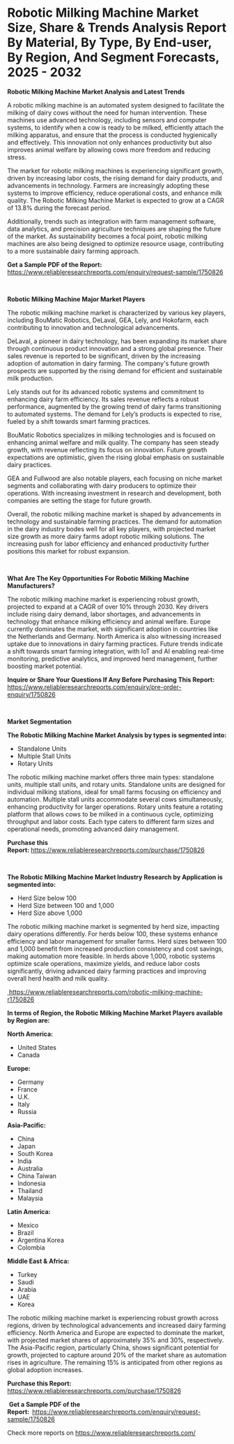<p><h1>Robotic Milking Machine Market Size, Share & Trends Analysis Report By Material, By Type, By End-user, By Region, And Segment Forecasts, 2025 - 2032</h1></p><p><strong>Robotic Milking Machine Market Analysis and Latest Trends</strong></p>
<p><p>A robotic milking machine is an automated system designed to facilitate the milking of dairy cows without the need for human intervention. These machines use advanced technology, including sensors and computer systems, to identify when a cow is ready to be milked, efficiently attach the milking apparatus, and ensure that the process is conducted hygienically and effectively. This innovation not only enhances productivity but also improves animal welfare by allowing cows more freedom and reducing stress.</p><p>The market for robotic milking machines is experiencing significant growth, driven by increasing labor costs, the rising demand for dairy products, and advancements in technology. Farmers are increasingly adopting these systems to improve efficiency, reduce operational costs, and enhance milk quality. The Robotic Milking Machine Market is expected to grow at a CAGR of 13.8% during the forecast period. </p><p>Additionally, trends such as integration with farm management software, data analytics, and precision agriculture techniques are shaping the future of the market. As sustainability becomes a focal point, robotic milking machines are also being designed to optimize resource usage, contributing to a more sustainable dairy farming approach.</p></p>
<p><strong>Get a Sample PDF of the Report:&nbsp;</strong> <a href="https://www.reliableresearchreports.com/enquiry/request-sample/1750826?utm_campaign=2245&utm_medium=2&utm_source=Github&utm_content=ia&utm_term=10042025&utm_id=robotic-milking-machine">https://www.reliableresearchreports.com/enquiry/request-sample/1750826</a></p>
<p>&nbsp;</p>
<p><strong>Robotic Milking Machine Major Market Players</strong></p>
<p><p>The robotic milking machine market is characterized by various key players, including BouMatic Robotics, DeLaval, GEA, Lely, and Hokofarm, each contributing to innovation and technological advancements. </p><p>DeLaval, a pioneer in dairy technology, has been expanding its market share through continuous product innovation and a strong global presence. Their sales revenue is reported to be significant, driven by the increasing adoption of automation in dairy farming. The company's future growth prospects are supported by the rising demand for efficient and sustainable milk production.</p><p>Lely stands out for its advanced robotic systems and commitment to enhancing dairy farm efficiency. Its sales revenue reflects a robust performance, augmented by the growing trend of dairy farms transitioning to automated systems. The demand for Lely’s products is expected to rise, fueled by a shift towards smart farming practices.</p><p>BouMatic Robotics specializes in milking technologies and is focused on enhancing animal welfare and milk quality. The company has seen steady growth, with revenue reflecting its focus on innovation. Future growth expectations are optimistic, given the rising global emphasis on sustainable dairy practices.</p><p>GEA and Fullwood are also notable players, each focusing on niche market segments and collaborating with dairy producers to optimize their operations. With increasing investment in research and development, both companies are setting the stage for future growth.</p><p>Overall, the robotic milking machine market is shaped by advancements in technology and sustainable farming practices. The demand for automation in the dairy industry bodes well for all key players, with projected market size growth as more dairy farms adopt robotic milking solutions. The increasing push for labor efficiency and enhanced productivity further positions this market for robust expansion.</p></p>
<p>&nbsp;</p>
<p><strong>What Are The Key Opportunities For Robotic Milking Machine Manufacturers?</strong></p>
<p><p>The robotic milking machine market is experiencing robust growth, projected to expand at a CAGR of over 10% through 2030. Key drivers include rising dairy demand, labor shortages, and advancements in technology that enhance milking efficiency and animal welfare. Europe currently dominates the market, with significant adoption in countries like the Netherlands and Germany. North America is also witnessing increased uptake due to innovations in dairy farming practices. Future trends indicate a shift towards smart farming integration, with IoT and AI enabling real-time monitoring, predictive analytics, and improved herd management, further boosting market potential.</p></p>
<p><strong>Inquire or Share Your Questions If Any Before Purchasing This Report:</strong> <a href="https://www.reliableresearchreports.com/enquiry/pre-order-enquiry/1750826?utm_campaign=2245&utm_medium=2&utm_source=Github&utm_content=ia&utm_term=10042025&utm_id=robotic-milking-machine">https://www.reliableresearchreports.com/enquiry/pre-order-enquiry/1750826</a></p>
<p>&nbsp;</p>
<p><strong>Market Segmentation</strong></p>
<p><strong>The Robotic Milking Machine Market Analysis by types is segmented into:</strong></p>
<p><ul><li>Standalone Units</li><li>Multiple Stall Units</li><li>Rotary Units</li></ul></p>
<p><p>The robotic milking machine market offers three main types: standalone units, multiple stall units, and rotary units. Standalone units are designed for individual milking stations, ideal for small farms focusing on efficiency and automation. Multiple stall units accommodate several cows simultaneously, enhancing productivity for larger operations. Rotary units feature a rotating platform that allows cows to be milked in a continuous cycle, optimizing throughput and labor costs. Each type caters to different farm sizes and operational needs, promoting advanced dairy management.</p></p>
<p><strong>Purchase this Report:&nbsp;</strong><a href="https://www.reliableresearchreports.com/purchase/1750826?utm_campaign=2245&utm_medium=2&utm_source=Github&utm_content=ia&utm_term=10042025&utm_id=robotic-milking-machine">https://www.reliableresearchreports.com/purchase/1750826</a></p>
<p>&nbsp;</p>
<p><strong>The Robotic Milking Machine Market Industry Research by Application is segmented into:</strong></p>
<p><ul><li>Herd Size below 100</li><li>Herd Size between 100 and 1,000</li><li>Herd Size above 1,000</li></ul></p>
<p><p>The robotic milking machine market is segmented by herd size, impacting dairy operations differently. For herds below 100, these systems enhance efficiency and labor management for smaller farms. Herd sizes between 100 and 1,000 benefit from increased production consistency and cost savings, making automation more feasible. In herds above 1,000, robotic systems optimize scale operations, maximize yields, and reduce labor costs significantly, driving advanced dairy farming practices and improving overall herd health and milk quality.</p></p>
<p><a href="https://www.reliableresearchreports.com/robotic-milking-machine-r1750826?utm_campaign=2245&utm_medium=2&utm_source=Github&utm_content=ia&utm_term=10042025&utm_id=robotic-milking-machine">&nbsp;https://www.reliableresearchreports.com/robotic-milking-machine-r1750826</a></p>
<p><strong>In terms of Region, the Robotic Milking Machine Market Players available by Region are:</strong></p>
<p>
    <p> <strong> North America: </strong>
        <ul>
            <li>United States</li>
            <li>Canada</li>
        </ul>
        </p> 
    <p> <strong> Europe: </strong>
        <ul>
            <li>Germany</li>
            <li>France</li>
            <li>U.K.</li>
            <li>Italy</li>
            <li>Russia</li>
        </ul>
        </p> 
    <p> <strong> Asia-Pacific: </strong>
        <ul>
            <li>China</li>
            <li>Japan</li>
            <li>South Korea</li>
            <li>India</li>
            <li>Australia</li>
            <li>China Taiwan</li>
            <li>Indonesia</li>
            <li>Thailand</li>
            <li>Malaysia</li>
        </ul>
        </p> 
    <p> <strong> Latin America: </strong>
        <ul>
            <li>Mexico</li>
            <li>Brazil</li>
            <li>Argentina Korea</li>
            <li>Colombia</li>
        </ul>
        </p> 
    <p> <strong> Middle East & Africa: </strong>
        <ul>
            <li>Turkey</li>
            <li>Saudi</li>
            <li>Arabia</li>
            <li>UAE</li>
            <li>Korea</li>
        </ul>
    </p>
    </p>
<p><p>The robotic milking machine market is experiencing robust growth across regions, driven by technological advancements and increased dairy farming efficiency. North America and Europe are expected to dominate the market, with projected market shares of approximately 35% and 30%, respectively. The Asia-Pacific region, particularly China, shows significant potential for growth, projected to capture around 20% of the market share as automation rises in agriculture. The remaining 15% is anticipated from other regions as global adoption increases.</p></p>
<p><strong>Purchase this Report: </strong><a href="https://www.reliableresearchreports.com/purchase/1750826?utm_campaign=2245&utm_medium=2&utm_source=Github&utm_content=ia&utm_term=10042025&utm_id=robotic-milking-machine">https://www.reliableresearchreports.com/purchase/1750826</a></p>
<p>&nbsp;<strong>Get a Sample PDF of the Report:&nbsp;&nbsp;</strong><a href="https://www.reliableresearchreports.com/enquiry/request-sample/1750826?utm_campaign=2245&utm_medium=2&utm_source=Github&utm_content=ia&utm_term=10042025&utm_id=robotic-milking-machine">https://www.reliableresearchreports.com/enquiry/request-sample/1750826</a></p>
<p><strong></strong></p>
<p>Check more reports on <a href="https://www.reliableresearchreports.com/?utm_campaign=2245&utm_medium=2&utm_source=Github&utm_content=ia&utm_term=10042025&utm_id=robotic-milking-machine">https://www.reliableresearchreports.com/</a></p>